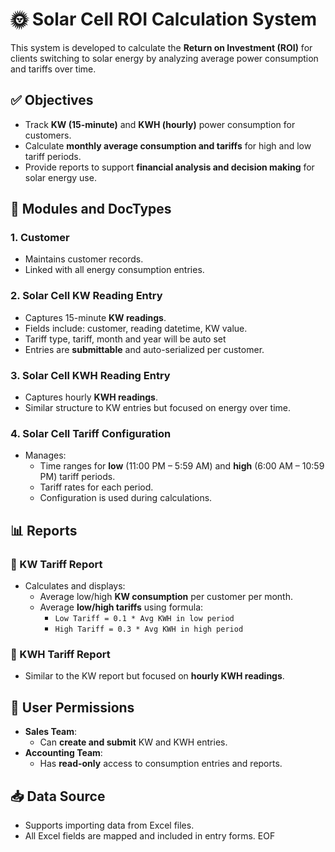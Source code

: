 # 🌞 Solar Cell ROI Calculation System

This system is developed to calculate the **Return on Investment (ROI)** for clients switching to solar energy by analyzing average power consumption and tariffs over time.

## ✅ Objectives

- Track **KW (15-minute)** and **KWH (hourly)** power consumption for customers.
- Calculate **monthly average consumption and tariffs** for high and low tariff periods.
- Provide reports to support **financial analysis and decision making** for solar energy use.

## 📁 Modules and DocTypes

### 1. Customer
- Maintains customer records.
- Linked with all energy consumption entries.

### 2. Solar Cell KW Reading Entry
- Captures 15-minute **KW readings**.
- Fields include: customer, reading datetime, KW value.
- Tariff type, tariff, month and year will be auto set
- Entries are **submittable** and auto-serialized per customer.

### 3. Solar Cell KWH Reading Entry
- Captures hourly **KWH readings**.
- Similar structure to KW entries but focused on energy over time.

### 4. Solar Cell Tariff Configuration
- Manages:
  - Time ranges for **low** (11:00 PM – 5:59 AM) and **high** (6:00 AM – 10:59 PM) tariff periods.
  - Tariff rates for each period.
  - Configuration is used during calculations.

## 📊 Reports

### 🔹 KW Tariff Report
- Calculates and displays:
  - Average low/high **KW consumption** per customer per month.
  - Average **low/high tariffs** using formula:
    - `Low Tariff = 0.1 * Avg KWH in low period`
    - `High Tariff = 0.3 * Avg KWH in high period`

### 🔹 KWH Tariff Report
- Similar to the KW report but focused on **hourly KWH readings**.

## 🔐 User Permissions

- **Sales Team**:
  - Can **create and submit** KW and KWH entries.
- **Accounting Team**:
  - Has **read-only** access to consumption entries and reports.

## 📥 Data Source

- Supports importing data from Excel files.
- All Excel fields are mapped and included in entry forms.
EOF